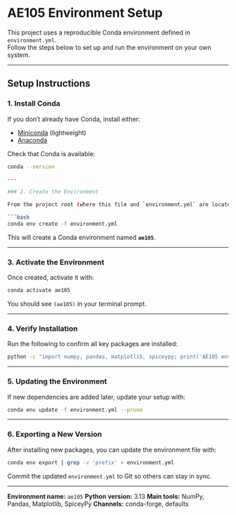 # AE105 Environment Setup

This project uses a reproducible Conda environment defined in `environment.yml`.  
Follow the steps below to set up and run the environment on your own system.

---

## Setup Instructions

### 1. Install Conda
If you don’t already have Conda, install either:
- [Miniconda](https://docs.conda.io/en/latest/miniconda.html) (lightweight)
- [Anaconda](https://www.anaconda.com/download)

Check that Conda is available:
```bash
conda --version

---

### 2. Create the Environment

From the project root (where this file and `environment.yml` are located), run:

```bash
conda env create -f environment.yml
```

This will create a Conda environment named **`ae105`**.

---

### 3. Activate the Environment

Once created, activate it with:

```bash
conda activate ae105
```

You should see `(ae105)` in your terminal prompt.

---

### 4. Verify Installation

Run the following to confirm all key packages are installed:

```bash
python -c "import numpy, pandas, matplotlib, spiceypy; print('AE105 environment ready ✅')"
```

---

### 5. Updating the Environment

If new dependencies are added later, update your setup with:

```bash
conda env update -f environment.yml --prune
```

---

### 6. Exporting a New Version

After installing new packages, you can update the environment file with:

```bash
conda env export | grep -v 'prefix' > environment.yml
```

Commit the updated `environment.yml` to Git so others can stay in sync.

---

**Environment name:** `ae105`
**Python version:** 3.13
**Main tools:** NumPy, Pandas, Matplotlib, SpiceyPy
**Channels:** conda-forge, defaults


